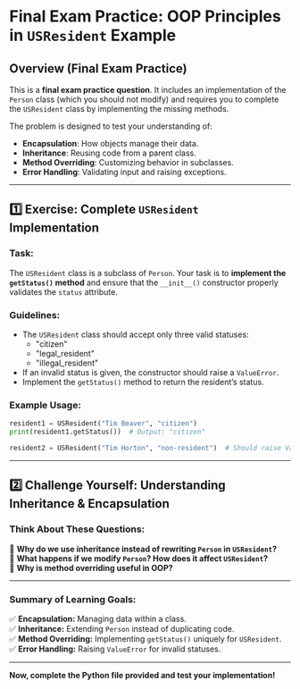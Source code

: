 # **Final Exam Practice: OOP Principles in `USResident` Example**

## **Overview (Final Exam Practice)**

This is a **final exam practice question**. It includes an implementation of the `Person` class (which you should not modify) and requires you to complete the `USResident` class by implementing the missing methods.

The problem is designed to test your understanding of:

- **Encapsulation**: How objects manage their data.
- **Inheritance**: Reusing code from a parent class.
- **Method Overriding**: Customizing behavior in subclasses.
- **Error Handling**: Validating input and raising exceptions.

---

## **1️⃣ Exercise: Complete `USResident` Implementation**

### **Task:**

The `USResident` class is a subclass of `Person`. Your task is to **implement the `getStatus()` method** and ensure that the `__init__()` constructor properly validates the `status` attribute.

### **Guidelines:**

- The `USResident` class should accept only three valid statuses:
  - "citizen"
  - "legal_resident"
  - "illegal_resident"
- If an invalid status is given, the constructor should raise a `ValueError`.
- Implement the `getStatus()` method to return the resident’s status.

### **Example Usage:**

```python
resident1 = USResident("Tim Beaver", "citizen")
print(resident1.getStatus())  # Output: "citizen"

resident2 = USResident("Tim Horton", "non-resident")  # Should raise ValueError
```

---

## **2️⃣ Challenge Yourself: Understanding Inheritance & Encapsulation**

### **Think About These Questions:**

🔹 **Why do we use inheritance instead of rewriting `Person` in `USResident`?**  
🔹 **What happens if we modify `Person`? How does it affect `USResident`?**  
🔹 **Why is method overriding useful in OOP?**  

---

### **Summary of Learning Goals:**

✅ **Encapsulation:** Managing data within a class.  
✅ **Inheritance:** Extending `Person` instead of duplicating code.  
✅ **Method Overriding:** Implementing `getStatus()` uniquely for `USResident`.  
✅ **Error Handling:** Raising `ValueError` for invalid statuses.  

---

**Now, complete the Python file provided and test your implementation!**

